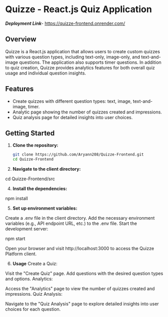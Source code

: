 # Quizze - React.js Quiz Application

***Deployment Link***- https://quizze-frontend.onrender.com/

## Overview

Quizze is a React.js application that allows users to create custom quizzes with various question types, including text-only, image-only, and text-and-image questions. The application also supports timer questions. In addition to quiz creation, Quizze provides analytics features for both overall quiz usage and individual question insights.

## Features

- Create quizzes with different question types: text, image, text-and-image, timer.
- Analytic page showing the number of quizzes created and impressions.
- Quiz analysis page for detailed insights into user choices.

## Getting Started

1. **Clone the repository:**

   ```bash
   git clone https://github.com/Aryann208/Quizze-Frontend.git
   cd Quizze-Frontend
   
2. **Navigate to the client directory:**

cd Quizze-Frontend/src

4. **Install the dependencies:**

npm install

5. **Set up environment variables:**

Create a .env file in the client directory.
Add the necessary environment variables (e.g., API endpoint URL, etc.) to the .env file.
Start the development server:

npm start

Open your browser and visit http://localhost:3000 to access the Quizze Platform client.


6. **Usage**
Create a Quiz:

Visit the "Create Quiz" page.
Add questions with the desired question types and options.
Analytics:

Access the "Analytics" page to view the number of quizzes created and impressions.
Quiz Analysis:

Navigate to the "Quiz Analysis" page to explore detailed insights into user choices for each question.
